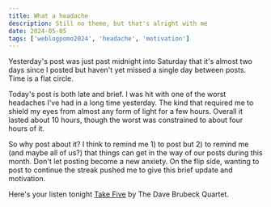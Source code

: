 ```yaml
---
title: What a headache
description: Still no theme, but that's alright with me
date: 2024-05-05
tags: ['weblogpomo2024', 'headache', 'motivation']
---
```

Yesterday's post was just past midnight into Saturday that it's almost two days since I posted but haven't yet missed a single day between posts. Time is a flat circle.

Today's post is both late and brief. I was hit with one of the worst headaches I've had in a long time yesterday. The kind that required me to shield my eyes from almost any form of light for a few hours. Overall it lasted about 10 hours, though the worst was constrained to about four hours of it. 

So why post about it? I think to remind me 1) to post but 2) to remind me (and maybe all of us?) that things can get in the way of our posts during this month. Don't let posting become a new anxiety. On the flip side, wanting to post to continue the streak pushed me to give this brief update and motivation.

Here's your listen tonight [Take Five](https://open.spotify.com/album/0nTTEAhCZsbbeplyDMIFuA?si=YemU6xNjQ_KZCN-avd34lA) by The Dave Brubeck Quartet.
